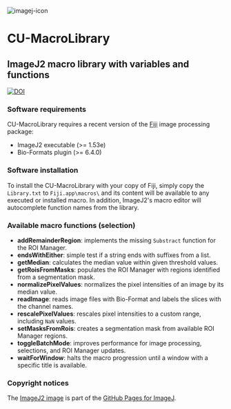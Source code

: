 ![imagej-icon](https://user-images.githubusercontent.com/19319377/120248289-bfaf7600-c233-11eb-92b1-7888bc28de61.png)

# CU-MacroLibrary
## ImageJ2 macro library with variables and functions
[![DOI](https://zenodo.org/badge/DOI/10.5281/zenodo.4885048.svg)](https://doi.org/10.5281/zenodo.4885048)

### Software requirements
CU-MacroLibrary requires a recent version of the [Fiji](https://fiji.sc/) image processing package:
* ImageJ2 executable (>= 1.53e)
* Bio-Formats plugin (>= 6.4.0)

### Software installation
To install the CU-MacroLibrary with your copy of Fiji, simply copy the `Library.txt`
to `Fiji.app\macros\` and its content will be available to any executed or installed macro.
In addition, ImageJ2's macro editor will autocomplete function names from the library.

### Available macro functions (selection)
* **addRemainderRegion**: implements the missing `Substract` function for the ROI Manager.
* **endsWithEither**: simple test if a string ends with suffixes from a list.
* **getMedian**: calculates the median value within given threshold values.
* **getRoisFromMasks**: populates the ROI Manager with regions identified from a segmentation mask.
* **normalizePixelValues**: normalizes the pixel intensities of an image by its median value.
* **readImage**: reads image files with Bio-Format and labels the slices with the channel names.
* **rescalePixelValues**: rescales pixel intensities to a custom range, including `NaN` values.
* **setMasksFromRois**: creates a segmentation mask from available ROI Manager regions.
* **toggleBatchMode**: improves performance for image processing, selections, and ROI Manager updates.
* **waitForWindow**: halts the macro progression until a window with a specific title is available.

### Copyright notices
The [ImageJ2 image](https://github.com/imagej/imagej.github.io/blob/main/media/icons/imagej-shadow.png) is part of the [GitHub Pages for ImageJ](https://github.com/imagej/imagej.github.io).
